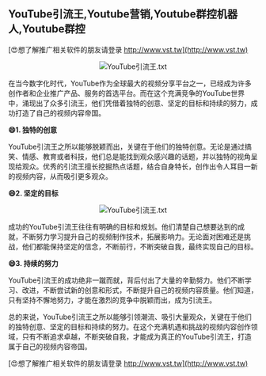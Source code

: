 ## **YouTube引流王,Youtube营销,Youtube群控机器人,Youtube群控**

[😍想了解推广相关软件的朋友请登录 http://www.vst.tw](http://www.vst.tw)

 <center><img src="https://vst.tw/MP4/tuiguang/png/3.png" alt="YouTube引流王.txt"></center>

在当今数字化时代，YouTube作为全球最大的视频分享平台之一，已经成为许多创作者和企业推广产品、服务的首选平台。而在这个充满竞争的YouTube世界中，涌现出了众多引流王，他们凭借着独特的创意、坚定的目标和持续的努力，成功打造了自己的视频内容帝国。

**😄1. 独特的创意**

YouTube引流王之所以能够脱颖而出，关键在于他们的独特创意。无论是通过搞笑、情感、教育或者科技，他们总是能找到观众感兴趣的话题，并以独特的视角呈现给观众。优秀的引流王擅长挖掘热点话题，结合自身特长，创作出令人耳目一新的视频内容，从而吸引更多观众。

**😄2. 坚定的目标**

 <center><img src="https://vst.tw/MP4/tuiguang/png/1.png" alt="YouTube引流王.txt"></center>

成功的YouTube引流王往往有明确的目标和规划。他们清楚自己想要达到的成就，不断努力学习提升自己的视频制作技术，拓展影响力。无论面对困难还是挑战，他们都能保持坚定的信念，不断前行，不断突破自我，最终实现自己的目标。

**😄3. 持续的努力**

YouTube引流王的成功绝非一蹴而就，背后付出了大量的辛勤努力。他们不断学习、改进，不断尝试新的创意和形式，不断提升自己的视频内容质量。他们知道，只有坚持不懈地努力，才能在激烈的竞争中脱颖而出，成为引流王。

总的来说，YouTube引流王之所以能够引领潮流、吸引大量观众，关键在于他们的独特创意、坚定的目标和持续的努力。在这个充满机遇和挑战的视频内容创作领域，只有不断追求卓越，不断突破自我，才能成为真正的YouTube引流王，打造属于自己的视频内容帝国。

[😍想了解推广相关软件的朋友请登录 http://www.vst.tw](http://www.vst.tw)




